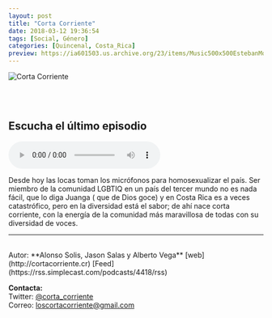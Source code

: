 ```yaml
---
layout: post
title: "Corta Corriente"
date: 2018-03-12 19:36:54
tags: [Social, Género]
categories: [Quincenal, Costa_Rica]
preview: https://ia601503.us.archive.org/23/items/Music500x500EstebanMontoya/Cortacorriente300-JasonSalas.jpeg
---
```


![Corta Corriente](https://ia601503.us.archive.org/23/items/Music500x500EstebanMontoya/Cortacorriente500-JasonSalas.jpeg)

<br/>
<br/>

## Escucha el último episodio

<!--reproductor-feed=https://rss.simplecast.com/podcasts/4418/rss-->
<!--reproductor-start-->
<audio id="audio" preload="auto" controls="" src="https://audio.simplecast.com/f6745ddc.mp3"></audio>
<!--reproductor-end-->

Desde hoy las locas toman los micrófonos para homosexualizar el país. Ser miembro de la comunidad LGBTIQ en un país del tercer mundo no es nada fácil, que lo diga Juanga ( que de Dios goce) y en Costa Rica es a veces catastrófico, pero en la diversidad está el sabor; de ahí nace corta corriente, con la energía de la comunidad más maravillosa de todas con su diversidad de voces.  

_ _ _
<br>
Autor: **Alonso Solis, Jason Salas y Alberto Vega**  
[web](http://cortacorriente.cr)  
[Feed](https://rss.simplecast.com/podcasts/4418/rss)  


**Contacta:**  
Twitter: [@corta_corriente](https://twitter.com/corta_corriente)  
Correo: [loscortacorriente@gmail.com](mailto:loscortacorriente@gmail.com)  

